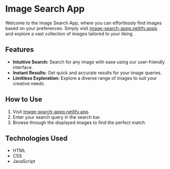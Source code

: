 # Image Search App

Welcome to the Image Search App, where you can effortlessly find images based on your preferences. Simply visit [image-search-appp.netlify.appp](https://image-search-appp.netlify.app/) and explore a vast collection of images tailored to your liking.

## Features

- **Intuitive Search:** Search for any image with ease using our user-friendly interface.
- **Instant Results:** Get quick and accurate results for your image queries.
- **Limitless Exploration:** Explore a diverse range of images to suit your creative needs.

## How to Use

1. Visit [image-search-appp.netlify.app](https://image-search-appp.netlify.app/).
2. Enter your search query in the search bar.
3. Browse through the displayed images to find the perfect match.

## Technologies Used

- HTML
- CSS
- JavaScript



